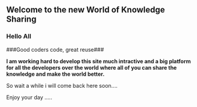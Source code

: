## Welcome to the new World of Knowledge Sharing

### Hello All
###Good coders code, great reuse###

<b>I am working hard to develop this site much intractive and a big platform for all the developers over the world where all of you can share the knowledge and make the world better.</b>

So wait a while i will come back here soon....

Enjoy your day .....
